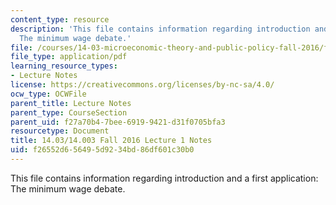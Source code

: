```yaml
---
content_type: resource
description: 'This file contains information regarding introduction and a first application:
  The minimum wage debate.'
file: /courses/14-03-microeconomic-theory-and-public-policy-fall-2016/f26552d656495d9234bd86df601c30b0_MIT14_03F16_lec1.pdf
file_type: application/pdf
learning_resource_types:
- Lecture Notes
license: https://creativecommons.org/licenses/by-nc-sa/4.0/
ocw_type: OCWFile
parent_title: Lecture Notes
parent_type: CourseSection
parent_uid: f27a70b4-7bee-6919-9421-d31f0705bfa3
resourcetype: Document
title: 14.03/14.003 Fall 2016 Lecture 1 Notes
uid: f26552d6-5649-5d92-34bd-86df601c30b0
---
```

This file contains information regarding introduction and a first application: The minimum wage debate.